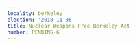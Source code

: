 ```yaml
---
locality: berkeley
election: '2018-11-06'
title: Nuclear Weapons Free Berkeley Act
number: PENDING-6
---
```


